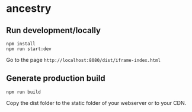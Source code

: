 # ancestry

## Run development/locally

```
npm install
npm run start:dev
```

Go to the page `http://localhost:8080/dist/iframe-index.html`

## Generate production build

```
npm run build
```
Copy the dist folder to the static folder of your webserver or to your CDN.
